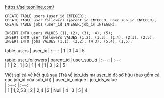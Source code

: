 https://sqliteonline.com/
```
CREATE TABLE users (user_id INTEGER);
CREATE TABLE user_followers (parent_id INTEGER, user_sub_id INTEGER);
CREATE TABLE jobs (user_id INTEGER,job_id INTEGER);

INSERT INTO users VALUES (1), (2), (3), (4), (5);
INSERT INTO user_followers VALUES (1,2), (1,3), (1,4), (2,3), (2,5);
INSERT INTO jobs VALUES (1,1), (2,2), (4,3), (5,4), (1,5);
```


table: users
| user_id
| :---: 
| 1
| 3
| 4
| 5


table: user_followers
| parent_id    | user_sub_id
| :---:        |    :---:   
| 1            | 2
| 1            | 3
| 1            | 4
| 1            | 3
| 2            | 5



Viết sql trả về kết quả sau (Trả về job_ids mà user_id đó sở hữu (bao gồm cả các job_id của sub_id))
| user_id_unique    | job_ids_value      
| :---:             | :---:             
| 1                 | 1,2,5,3
| 2                 | 2,4
| 3                 | Null
| 4                 | 3
| 5                 | 4

